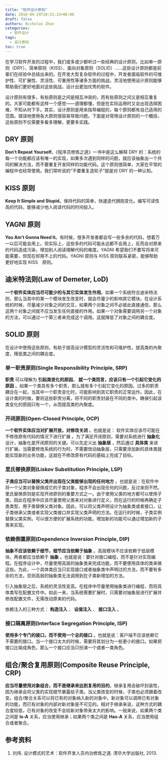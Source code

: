 ```yaml
---
title: "软件设计原则"
date: 2018-09-29T20:51:23+08:00
draft: false
authors: Nicholas Zhan
categories:
  - 软件设计
tags:
  - 设计原则
toc: true
---
```


在学习软件开发的过程中，我们或多或少都听过一些经典的设计原则，比如单一原则（DRY）、简单原则（KISS）、面向对象原则（SOLID）……这些设计原则都是前辈们在经验中总结出来的。在开发大型复杂软件的过程中，开发者面临软件的可维护性、可扩展性、灵活性、可重用性等诸多方面的挑战，灵活地使用设计原则能够帮助我们更好地面对这些挑战，设计出更加优秀的软件。

设计原则有很多，有些原则是之间是相互冲突的，而有些原则之间又是相互重复的。大家可能都有这样一个感觉——道理都懂，但是在实际运用时又会出现选择困难，不知从何下手。其实，设计原则是用来指导编程的，每个原则都有自己适用的范围，错误地使用各大原则很容易导致问题。下面是对常用设计原则的一个概括，这些原则不仅需要多看多理解，更要多实践。

## DRY 原则

**Don't Repeat Yourself**。《程序员修炼之道》一书中是这么解释 DRY 的：系统的每一个功能都应该有唯一的实现，如果多次遇到同样的问题，就应该抽象出一个共同的解决方法，而不要重复开发同样的功能代码。这个原则很简单，大家在平常的编程中也经常使用。我们常听说的“不要重复造轮子”就是对 DRY 的一种认知。

## KISS 原则

**Keep It Simple and Stupid**。保持代码的简单，快速迭代拥抱变化。编写可读性高的代码，能够减少他人阅读代码的时间投入。

## YAGNI 原则

**You Ain’t Gonna Need It**。有时候，很多开发者都会写一些多余的代码，想着万一以后可能会用上。但实际上，这些多的代码可能永远都不会用上，反而会对原来的代码造成污染，增加别人阅读理解代码的难度。YAGNI 希望我们不要写将来可能需要，但现在却用不上的代码。YAGNI 原则与 KISS 原则联系紧密，能够帮助更好地实现 KISS　原则。

## 迪米特法则(Law of Demeter, LoD)

**一个软件实体应当尽可能少的与其它实体发生作用**。如果一个系统符合迪米特法则，那么当其中的某一个模块发生改变时，就会尽量少的影响其它模块。在设计系统的时候，尽量减少对象之间的交互，如果两个对象之间不必彼此直接通信，那么这两个对象之间就不应当发生任何直接的作用。如果一个对象需要调用另一个对象的方法，可以通过一个第三者来完成这个调用。这就降低了对象之间的耦合度。

## SOLID 原则

在设计中使用这些原则，有助于提高设计模型的灵活性和可维护性，提高类的內聚度，降低类之间的耦合度。

### 单一职责原则(Single Responsibility Principle, SRP)

**职责** 可以理解为 **引起类变化的原因**。 **就一个类而言，应该只有一个引起它变化的原因** 。如果一个类具有多个职责，那么就有多个引起它变化的原因。过多的职责耦合在一起，当其中一个职责变化时，可能影响到其它职责的正常运作。因此，在设计类的时候，要将这些职责分离，将不同的职责封装在不同的类中。确保引起该类变化的原因只有一个，从而提高类的內聚度。

### 开闭原则(Open-Closed Principle, OCP)

**一个软件实体应当对扩展开放，对修改关闭** 。也就是说： 软件实体应该尽可能在不修改原有代码的情况下进行扩展 。为了满足开闭原则，需要对系统进行 **抽象化** 设计，抽象化是开闭原则的关键。可以先定义出 **抽象层** ，然后通过 **具体类** 来进行扩展。当需要修改系统的行为时，不需要改动抽象层，只需要添加新的具体类就能实现新的业务功能，这就在不修改原有代码的基础上完成了目标。

### 里氏替换原则(Liskov Substitution Principle, LSP)

**子类应当可以替换父类并出现在父类能够出现的任何地方** 。也就是说：在软件中将一个父类对象替换成它的子类对象，程序不会出现任何的问题，反过来则不然。里氏替换原则是实现开闭原则的重要方式之一。由于使用父类的地方都可以使用子类，因此在程序中应该尽量使用父类来对对象进行定义，而在运行的时候再确定子类类型，用子类替换父类对象。因此，可以将父类声明设计为抽象类或者接口，让子类继承父类或者实现父类接口并实现父类声明的方法。在运行的时候，子类实例替换父类实例，可以很方便的扩展系统的功能，增加新的功能可以通过增加新的子类来实现。

### 依赖倒置原则(Dependence Inversion Principle, DIP)

**抽象不应该依赖于细节，细节应当依赖于抽象** 。高层模块不应该依赖于低层模块，两者都应当依赖于 **抽象** 。也就是说：要针对接口编程，而不是针对实现编程。在程序设计中，尽量使用高层的抽象类来完成功能，而不要使用具体的类来做这些。为此，一个具体类应当只实现接口或者抽象类中声明过的方法，而不要有多余的方法，否则高层的抽象类无法调用到在子类新增加的方法。

引入抽象层之后，系统的灵活性变高。在程序中尽量使用抽象类进行编程，而将具体类写在配置文件中。如此一来，当系统需要扩展时，只需要对抽象层进行扩展并修改配置文件，无需改动原来的代码。

依赖注入的三种方式： **构造注入** 、 **设值注入** 、 **接口注入** 。

### 接口隔离原则(Interface Segregation Principle, ISP)

**使用多个专门的接口，而不使用一个总的接口** 。也就是说：客户端不应该依赖它不需要的接口。当一个接口太大的时候，需要将其划分为一些更小的接口。如果把接口比喻成角色，那么一个接口应当只扮演一个或者一类角色。

## 组合/聚合复用原则(Composite Reuse Principle, CRP)

**应当尽量使用对象组合，而不是继承来达到复用的目的**。继承复用会破坏封装性，因为继承会将父类的实现细节暴露给子类。当父类改变的时候，子类也必须跟着改变。组合/聚合关系可以将已有的对象纳入新的对象中，新对象可以调用已有对象的功能，而已有对象的内部对新对象是不可见的。相对于继承来说，这种方式的耦合度较低，已有对象的改变不会给新对象带来太大的影响。一般来说，如果两个类之间是 **Is-A** 关系，应当使用继承；如果两个类之间是 **Has-A** 关系，应当使用组合或者聚合。

## 参考资料

1. 刘伟. 设计模式的艺术：软件开发人员内功修炼之道. 清华大学出版社, 2013.
